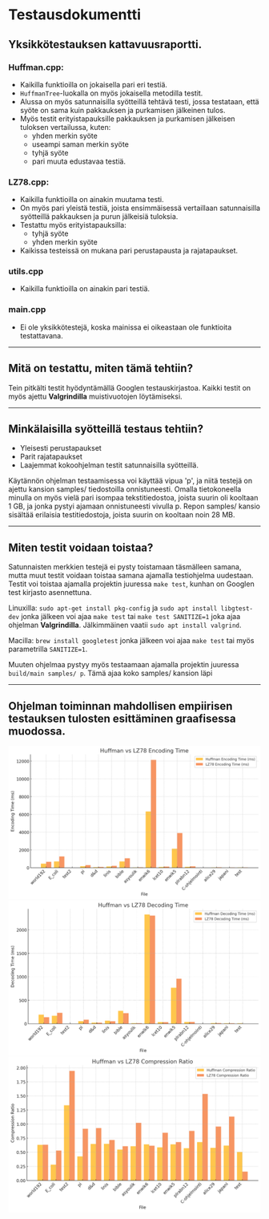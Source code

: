 # Testausdokumentti
## Yksikkötestauksen kattavuusraportti.
### **Huffman.cpp:**
- Kaikilla funktioilla on jokaisella pari eri testiä.  
- `HuffmanTree`-luokalla on myös jokaisella metodilla testit.  
- Alussa on myös satunnaisilla syötteillä tehtävä testi, jossa testataan, että syöte on sama kuin pakkauksen ja purkamisen jälkeinen tulos.  
- Myös testit erityistapauksille pakkauksen ja purkamisen jälkeisen tuloksen vertailussa, kuten:
  - yhden merkin syöte  
  - useampi saman merkin syöte  
  - tyhjä syöte  
  - pari muuta edustavaa testiä.  

### **LZ78.cpp:**
- Kaikilla funktioilla on ainakin muutama testi.  
- On myös pari yleistä testiä, joista ensimmäisessä vertaillaan satunnaisilla syötteillä pakkauksen ja purun jälkeisiä tuloksia.  
- Testattu myös erityistapauksilla:
  - tyhjä syöte  
  - yhden merkin syöte  
- Kaikissa testeissä on mukana pari perustapausta ja rajatapaukset. 

### **utils.cpp**
- Kaikilla funktioilla on ainakin pari testiä.

### **main.cpp**
- Ei ole yksikkötestejä, koska mainissa ei oikeastaan ole funktioita testattavana.

---

## **Mitä on testattu, miten tämä tehtiin?**
Tein pitkälti testit hyödyntämällä Googlen testauskirjastoa. Kaikki testit on myös ajettu **Valgrindilla** muistivuotojen löytämiseksi.

---

## **Minkälaisilla syötteillä testaus tehtiin?**
- Yleisesti perustapaukset
- Parit rajatapaukset
- Laajemmat kokoohjelman testit satunnaisilla syötteillä.

Käytännön ohjelman testaamisessa voi käyttää vipua 'p', ja niitä testejä on ajettu kansion samples/ tiedostoilla onnistuneesti. Omalla tietokoneella minulla on myös vielä pari isompaa tekstitiedostoa, joista suurin oli kooltaan 1 GB, ja jonka pystyi ajamaan onnistuneesti vivulla p. Repon samples/ kansio sisältää erilaisia testitiedostoja, joista suurin on kooltaan noin 28 MB.

---

## **Miten testit voidaan toistaa?**
Satunnaisten merkkien testejä ei pysty toistamaan täsmälleen samana, mutta muut testit voidaan toistaa samana ajamalla testiohjelma uudestaan. Testit voi toistaa ajamalla projektin juuressa ```make test```, kunhan on Googlen test kirjasto asennettuna.

Linuxilla: ```sudo apt-get install pkg-config``` ja ```sudo apt install libgtest-dev``` jonka jälkeen voi ajaa ```make test``` tai ```make test SANITIZE=1``` joka ajaa ohjelman **Valgrindilla**. Jälkimmäinen vaatii ```sudo apt install valgrind```.

Macilla: ```brew install googletest``` jonka jälkeen voi ajaa ```make test``` tai myös parametrilla `SANITIZE=1`. 

Muuten ohjelmaa pystyy myös testaamaan ajamalla projektin juuressa ```build/main samples/ p```. Tämä ajaa koko samples/ kansion läpi

---

## **Ohjelman toiminnan mahdollisen empiirisen testauksen tulosten esittäminen graafisessa muodossa.**
![screenshot](dokumentaatio/1.png)
![screenshot](dokumentaatio/2.png)
![screenshot](dokumentaatio/3.png)
